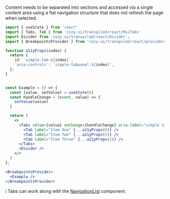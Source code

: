 Content needs to be separated into sections and accessed via a single content area using a flat navigation structure that does not refresh the page when selected.

```jsx
import { useState } from 'react'
import { Tabs, Tab } from 'cozy-ui/transpiled/react/MuiTabs'
import Divider from 'cozy-ui/transpiled/react/Divider';
import { BreakpointsProvider } from 'cozy-ui/transpiled/react/providers/Breakpoints'

function a11yProps(index) {
  return {
    id: `simple-tab-${index}`,
    'aria-controls': `simple-tabpanel-${index}`,
  };
}


const Example = () => {
  const [value, setValue] = useState(0)
  const handleChange = (event, value) => {
    setValue(value)
  }

  return (
    <>
      <Tabs value={value} onChange={handleChange} aria-label="simple tabs example">
        <Tab label="Item One" {...a11yProps(0)} />
        <Tab label="Item Two" {...a11yProps(1)} />
        <Tab label="Item Three" {...a11yProps(2)} />
      </Tabs>
      <Divider />
    </>
  )
};

<BreakpointsProvider>
  <Example />
</BreakpointsProvider>
```

ℹ️ Tabs can work along with the [NavigationList](#/NavigationList) component.
